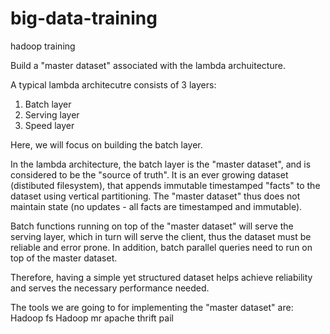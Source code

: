 # big-data-training
hadoop training

Build a "master dataset" associated with the lambda archuitecture.  

A typical lambda  architecutre consists of 3 layers:
1. Batch layer
2. Serving layer
3. Speed layer

Here, we will focus on building the batch layer.

In the lambda architecture, the batch layer is the "master dataset", and is considered to be the "source of truth".  It is an ever growing dataset (distibuted filesystem), that appends immutable timestamped "facts" to the dataset using vertical partitioning.  The "master dataset" thus does not maintain state (no updates - all facts are timestamped and immutable).

Batch functions running on top of the "master dataset" will serve the serving layer, which in turn will serve the client, thus the dataset must be reliable and error prone.  In addition, batch parallel queries need to run on top of the master dataset.

Therefore, having a simple yet structured dataset helps achieve reliability and serves the necessary performance needed.

The tools we are going to for implementing the "master dataset" are:
Hadoop fs 
Hadoop mr
apache thrift
pail

